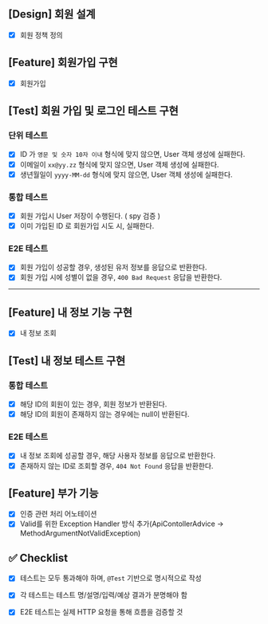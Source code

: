 ## [Design] 회원 설계
* [x] 회원 정책 정의

## [Feature] 회원가입 구현
* [x] 회원가입

## [Test] 회원 가입 및 로그인 테스트 구현
### 단위 테스트
* [x] ID 가 `영문 및 숫자 10자 이내` 형식에 맞지 않으면, User 객체 생성에 실패한다.
* [x] 이메일이 `xx@yy.zz` 형식에 맞지 않으면, User 객체 생성에 실패한다.
* [x] 생년월일이 `yyyy-MM-dd` 형식에 맞지 않으면, User 객체 생성에 실패한다.

### 통합 테스트
* [x] 회원 가입시 User 저장이 수행된다. ( spy 검증 )
* [x] 이미 가입된 ID 로 회원가입 시도 시, 실패한다.

### E2E 테스트
* [x] 회원 가입이 성공할 경우, 생성된 유저 정보를 응답으로 반환한다.
* [x] 회원 가입 시에 성별이 없을 경우, `400 Bad Request` 응답을 반환한다.

---

## [Feature] 내 정보 기능 구현
* [x] 내 정보 조회

## [Test] 내 정보 테스트 구현

### 통합 테스트
* [x] 해당 ID의 회원이 있는 경우, 회원 정보가 반환된다.
* [x] 해당 ID의 회원이 존재하지 않는 경우에는 null이 반환된다.

### E2E 테스트
* [x] 내 정보 조회에 성공할 경우, 해당 사용자 정보를 응답으로 반환한다.
* [x] 존재하지 않는 ID로 조회할 경우, `404 Not Found` 응답을 반환한다.

## [Feature] 부가 기능
* [x] 인증 관련 처리 어노테이션
* [x] Valid를 위한 Exception Handler 방식 추가(ApiContollerAdvice -> MethodArgumentNotValidException)

## ✅ Checklist
- [x] 테스트는 모두 통과해야 하며, `@Test` 기반으로 명시적으로 작성
- [x] 각 테스트는 테스트 명/설명/입력/예상 결과가 분명해야 함
- [x] E2E 테스트는 실제 HTTP 요청을 통해 흐름을 검증할 것

